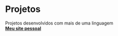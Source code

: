 # Projetos
Projetos desenvolvidos com mais de uma linguagem
<br/>
<strong><a href="https://github.com/andrefelizardo/Projetos/tree/master/site-pessoal">Meu site pessoal</a></strong>

